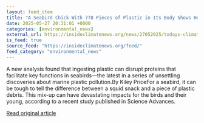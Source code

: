 ```yaml
---
layout: feed_item
title: "A Seabird Chick With 778 Pieces of Plastic in Its Body Shows How Bad Marine Pollution Has Gotten"
date: 2025-05-27 20:31:01 +0000
categories: [environmental_news]
external_url: https://insideclimatenews.org/news/27052025/todays-climate-plastic-pollution-seabird-health-ocean/
is_feed: true
source_feed: "https://insideclimatenews.org/feed/"
feed_category: "environmental_news"
---
```


A new analysis found that ingesting plastic can disrupt proteins that facilitate key functions in seabirds—the latest in a series of unsettling discoveries about marine plastic pollution.By Kiley PriceFor a seabird, it can be tough to tell the difference between a squid snack and a piece of plastic debris. This mix-up can have devastating impacts for the birds and their young, according to a recent study published in Science Advances.&nbsp;

[Read original article](https://insideclimatenews.org/news/27052025/todays-climate-plastic-pollution-seabird-health-ocean/)
